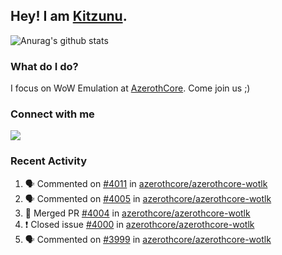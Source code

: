 ## Hey! I am [Kitzunu](https://Github.com/Kitzunu).

![Anurag's github stats](https://github-readme-stats.kitzunu.vercel.app/api?username=Kitzunu&show_icons=true)

### What do I do?

I focus on WoW Emulation at [AzerothCore](https://Github.com/AzerothCore). Come join us ;)

### Connect with me
[![](https://img.shields.io/badge/AzerothCore%20Discord-Connect%20with%20me!-green)](https://discord.com/invite/gkt4y2x)

### Recent Activity

<!--START_SECTION:activity-->
1. 🗣 Commented on [#4011](https://github.com/azerothcore/azerothcore-wotlk/issues/4011) in [azerothcore/azerothcore-wotlk](https://github.com/azerothcore/azerothcore-wotlk)
2. 🗣 Commented on [#4005](https://github.com/azerothcore/azerothcore-wotlk/issues/4005) in [azerothcore/azerothcore-wotlk](https://github.com/azerothcore/azerothcore-wotlk)
3. 🎉 Merged PR [#4004](https://github.com/azerothcore/azerothcore-wotlk/pull/4004) in [azerothcore/azerothcore-wotlk](https://github.com/azerothcore/azerothcore-wotlk)
4. ❗️ Closed issue [#4000](https://github.com/azerothcore/azerothcore-wotlk/issues/4000) in [azerothcore/azerothcore-wotlk](https://github.com/azerothcore/azerothcore-wotlk)
5. 🗣 Commented on [#3999](https://github.com/azerothcore/azerothcore-wotlk/issues/3999) in [azerothcore/azerothcore-wotlk](https://github.com/azerothcore/azerothcore-wotlk)
<!--END_SECTION:activity-->
